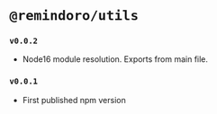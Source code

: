 # `@remindoro/utils`

### `v0.0.2`

- Node16 module resolution. Exports from main file.

### `v0.0.1`

- First published npm version
